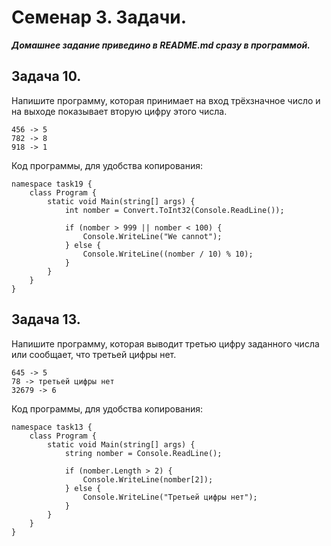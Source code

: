 # Семенар 3. Задачи. 

***Домашнее задание приведино в README.md сразу в программой.***

## Задача 10. 

Напишите программу, которая принимает на вход трёхзначное число и на выходе показывает вторую цифру этого числа.

    456 -> 5
    782 -> 8
    918 -> 1

Код программы, для удобства копирования:

    namespace task19 {
        class Program {
            static void Main(string[] args) {
                int nomber = Convert.ToInt32(Console.ReadLine());

                if (nomber > 999 || nomber < 100) {
                    Console.WriteLine("We cannot");
                } else {
                    Console.WriteLine((nomber / 10) % 10);
                }
            }
        }
    }

## Задача 13. 

Напишите программу, которая выводит третью цифру заданного числа или сообщает, что третьей цифры нет.

    645 -> 5
    78 -> третьей цифры нет
    32679 -> 6

Код программы, для удобства копирования:

    namespace task13 {
        class Program {
            static void Main(string[] args) {
                string nomber = Console.ReadLine();

                if (nomber.Length > 2) {
                    Console.WriteLine(nomber[2]);
                } else {
                    Console.WriteLine("Третьей цифры нет");
                }
            }
        }
    }
